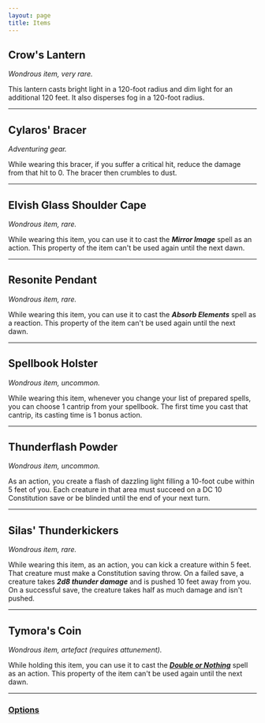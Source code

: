 ```yaml
---
layout: page
title: Items
---
```


## **Crow's Lantern**

*Wondrous item, very rare.*

This lantern casts bright light in a 120-foot radius and dim light for an additional 120 feet. It also disperses fog in a 120-foot radius.

---

## **Cylaros' Bracer**

*Adventuring gear.*

While wearing this bracer, if you suffer a critical hit, reduce the damage from that hit to 0. The bracer then crumbles to dust.

---

## **Elvish Glass Shoulder Cape**

*Wondrous item, rare.*

While wearing this item, you can use it to cast the ***Mirror Image*** spell as an action. This property of the item can't be used again until the next dawn.

---

## **Resonite Pendant**

*Wondrous item, rare.*

While wearing this item, you can use it to cast the ***Absorb Elements*** spell as a reaction. This property of the item can't be used again until the next dawn.

---

## **Spellbook Holster**

*Wondrous item, uncommon.*

While wearing this item, whenever you change your list of prepared spells, you can choose 1 cantrip from your spellbook. The first time you cast that cantrip, its casting time is 1 bonus action.

---

## **Thunderflash Powder**

*Wondrous item, uncommon.*

As an action, you create a flash of dazzling light filling a 10-foot cube within 5 feet of you. Each creature in that area must succeed on a DC 10 Constitution save or be blinded until the end of your next turn.

---

## **Silas' Thunderkickers**

*Wondrous item, rare.*

While wearing this item, as an action, you can kick a creature within 5 feet. That creature must make a Constitution saving throw. On a failed save, a creature takes ***2d8 thunder damage*** and is pushed 10 feet away from you. On a successful save, the creature takes half as much damage and isn't pushed.

---

## **Tymora's Coin**

*Wondrous item, artefact (requires attunement).*

While holding this item, you can use it to cast the [***Double or Nothing***](../spells/1st-level#double-or-nothing) spell as an action. This property of the item can't be used again until the next dawn.

---

### **[Options](../../options)**
